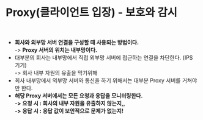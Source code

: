 # Proxy(클라이언트 입장) - 보호와 감시

<figure><img src="../../../../.gitbook/assets/스크린샷 2024-01-13 15.28.50.png" alt=""><figcaption></figcaption></figure>

* **회사와 외부망 서버 연결을 구성할 때 사용되는 방법이다.** \
  \-> **Proxy 서버의 위치는 내부망이다.**&#x20;
* 대부분의 회사는 내부망에서 직접 외부망 서버에 접근하는 연결을 차단한다. (IPS 기기)\
  \-> 회사 내부 자원의 유출을 막기위해&#x20;
* 회사 내부망에서 외부망 서버와 통신을 하기 위해서는 대부분 Proxy 서버를 거쳐야만 한다.&#x20;
* **해당 Proxy 서버에서는 모든 요청과 응답을 모니터링한다.** \
  **-> 요청 시 : 회사의 내부 자원을 유출하지 않는지,,**\
  **-> 응답 시 : 응답 값이 보안적으로 문제가 없는지!**

